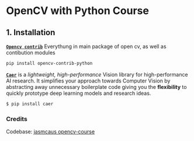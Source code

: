 # OpenCV with Python Course
## 1. Installation

[**` Opencv contrib `**](https://pypi.org/project/opencv-contrib-python/) Everythung in main package of open cv, as well as contibution modules
```bash
pip install opencv-contrib-python
```

[**`Caer`**](https://github.com/jasmcaus/caer/) is a *lightweight, high-performance* Vision library for high-performance AI research. It simplifies your approach towards Computer Vision by abstracting away unnecessary boilerplate code giving you the **flexibility** to quickly prototype deep learning models and research ideas. 

```bash
$ pip install caer
```
### Credits

Codebase: [jasmcaus opencv-course](https://github.com/jasmcaus/opencv-course)

